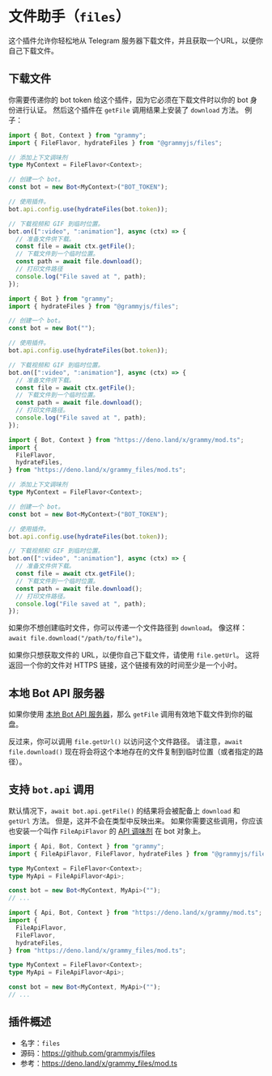 # 文件助手（`files`）

这个插件允许你轻松地从 Telegram 服务器下载文件，并且获取一个URL，以便你自己下载文件。

## 下载文件

你需要传递你的 bot token 给这个插件，因为它必须在下载文件时以你的 bot 身份进行认证。
然后这个插件在 `getFile` 调用结果上安装了 `download` 方法。
例子：

<CodeGroup>
  <CodeGroupItem title="TypeScript" active>

```ts
import { Bot, Context } from "grammy";
import { FileFlavor, hydrateFiles } from "@grammyjs/files";

// 添加上下文调味剂
type MyContext = FileFlavor<Context>;

// 创建一个 bot。
const bot = new Bot<MyContext>("BOT_TOKEN");

// 使用插件。
bot.api.config.use(hydrateFiles(bot.token));

// 下载视频和 GIF 到临时位置。
bot.on([":video", ":animation"], async (ctx) => {
  // 准备文件供下载。
  const file = await ctx.getFile();
  // 下载文件到一个临时位置。
  const path = await file.download();
  // 打印文件路径
  console.log("File saved at ", path);
});
```

</CodeGroupItem>
 <CodeGroupItem title="JavaScript">

```js
import { Bot } from "grammy";
import { hydrateFiles } from "@grammyjs/files";

// 创建一个 bot。
const bot = new Bot("");

// 使用插件。
bot.api.config.use(hydrateFiles(bot.token));

// 下载视频和 GIF 到临时位置。
bot.on([":video", ":animation"], async (ctx) => {
  // 准备文件供下载。
  const file = await ctx.getFile();
  // 下载文件到一个临时位置。
  const path = await file.download();
  // 打印文件路径。
  console.log("File saved at ", path);
});
```

</CodeGroupItem>
 <CodeGroupItem title="Deno">

```ts
import { Bot, Context } from "https://deno.land/x/grammy/mod.ts";
import {
  FileFlavor,
  hydrateFiles,
} from "https://deno.land/x/grammy_files/mod.ts";

// 添加上下文调味剂
type MyContext = FileFlavor<Context>;

// 创建一个 bot。
const bot = new Bot<MyContext>("BOT_TOKEN");

// 使用插件。
bot.api.config.use(hydrateFiles(bot.token));

// 下载视频和 GIF 到临时位置。
bot.on([":video", ":animation"], async (ctx) => {
  // 准备文件供下载。
  const file = await ctx.getFile();
  // 下载文件到一个临时位置。
  const path = await file.download();
  // 打印文件路径。
  console.log("File saved at ", path);
});
```

</CodeGroupItem>
</CodeGroup>

如果你不想创建临时文件，你可以传递一个文件路径到 `download`。
像这样：`await file.download("/path/to/file")`。

如果你只想获取文件的 URL，以便你自己下载文件，请使用 `file.getUrl`。
这将返回一个你的文件对 HTTPS 链接，这个链接有效的时间至少是一个小时。

## 本地 Bot API 服务器

如果你使用 [本地 Bot API 服务器](https://core.telegram.org/bots/api#using-a-local-bot-api-server)，那么 `getFile` 调用有效地下载文件到你的磁盘。

反过来，你可以调用 `file.getUrl()` 以访问这个文件路径。
请注意，`await file.download()` 现在将会将这个本地存在的文件复制到临时位置（或者指定的路径）。

## 支持 `bot.api` 调用

默认情况下，`await bot.api.getFile()` 的结果将会被配备上 `download` 和 `getUrl` 方法。
但是，这并不会在类型中反映出来。
如果你需要这些调用，你应该也安装一个叫作 `FileApiFlavor` 的 [API 调味剂](../advanced/transformers.md#api-调味剂) 在 bot 对象上。

<CodeGroup>
  <CodeGroupItem title="Node.js" active>

```ts
import { Api, Bot, Context } from "grammy";
import { FileApiFlavor, FileFlavor, hydrateFiles } from "@grammyjs/files";

type MyContext = FileFlavor<Context>;
type MyApi = FileApiFlavor<Api>;

const bot = new Bot<MyContext, MyApi>("");
// ...
```

</CodeGroupItem>
  <CodeGroupItem title="Deno">

```ts
import { Api, Bot, Context } from "https://deno.land/x/grammy/mod.ts";
import {
  FileApiFlavor,
  FileFlavor,
  hydrateFiles,
} from "https://deno.land/x/grammy_files/mod.ts";

type MyContext = FileFlavor<Context>;
type MyApi = FileApiFlavor<Api>;

const bot = new Bot<MyContext, MyApi>("");
// ...
```

</CodeGroupItem>
</CodeGroup>

## 插件概述

- 名字：`files`
- 源码：<https://github.com/grammyjs/files>
- 参考：<https://deno.land/x/grammy_files/mod.ts>
